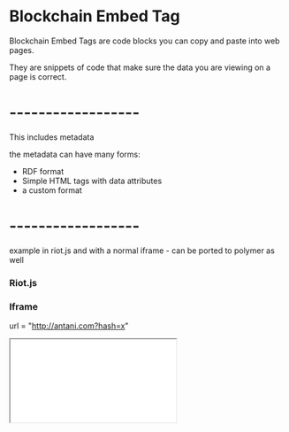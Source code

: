# Blockchain Embed Tag

Blockchain Embed Tags are code blocks you can copy and paste into web pages.

They are snippets of code that make sure the data you are viewing on a page is correct.

# ------------------

This includes metadata

the metadata can have many forms:

- RDF format
- Simple HTML tags with data attributes
- a custom format


# ------------------


example in riot.js and with a normal iframe - can be ported to polymer as well

### Riot.js

<embed>

</embed>


### Iframe

<!-- hash = "bitcoin tx hash" -->

url = "http://antani.com?hash=x"

<iframe src=":url">


### Flow

in parallel:

  <download :iframe>
  <match = check :hash>
    <load if match>
